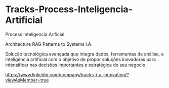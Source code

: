 # Tracks-Process-Inteligencia-Artificial
Process Inteligencia Arificial

Architecture RAG Patterns to Systems I.A.

Solução tecnológica avançada que integra dados, ferramentas de análise, e inteligência artificial com o objetivo de propor soluções inovadoras para intensificar nas decisões importantes e estratégica do seu negocio.

https://www.linkedin.com/company/tracks-i-a-innovation/?viewAsMember=true
